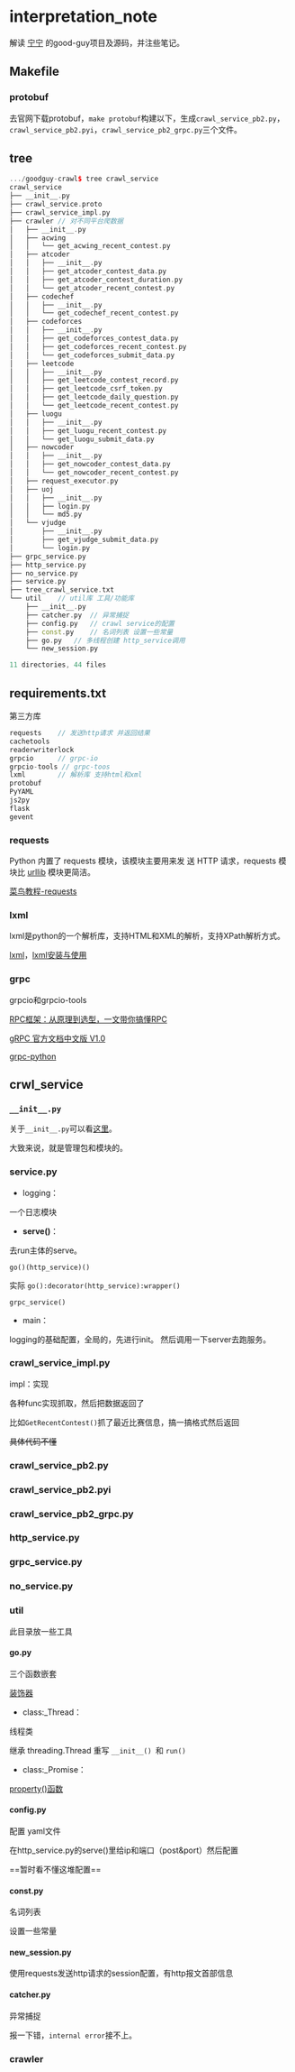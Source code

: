 # interpretation_note

解读 [宁宁](https://github.com/ConanYu) 的good-guy项目及源码，并注些笔记。

## Makefile

### protobuf

去官网下载protobuf，`make protobuf`构建以下，生成`crawl_service_pb2.py`，`crawl_service_pb2.pyi`，`crawl_service_pb2_grpc.py`三个文件。

## tree

```c++
.../goodguy-crawl$ tree crawl_service
crawl_service
├── __init__.py
├── crawl_service.proto
├── crawl_service_impl.py
├── crawler	// 对不同平台爬数据
│   ├── __init__.py
│   ├── acwing
│   │   └── get_acwing_recent_contest.py
│   ├── atcoder
│   │   ├── __init__.py
│   │   ├── get_atcoder_contest_data.py
│   │   ├── get_atcoder_contest_duration.py
│   │   └── get_atcoder_recent_contest.py
│   ├── codechef
│   │   ├── __init__.py
│   │   └── get_codechef_recent_contest.py
│   ├── codeforces
│   │   ├── __init__.py
│   │   ├── get_codeforces_contest_data.py
│   │   ├── get_codeforces_recent_contest.py
│   │   └── get_codeforces_submit_data.py
│   ├── leetcode
│   │   ├── __init__.py
│   │   ├── get_leetcode_contest_record.py
│   │   ├── get_leetcode_csrf_token.py
│   │   ├── get_leetcode_daily_question.py
│   │   └── get_leetcode_recent_contest.py
│   ├── luogu
│   │   ├── __init__.py
│   │   ├── get_luogu_recent_contest.py
│   │   └── get_luogu_submit_data.py
│   ├── nowcoder
│   │   ├── __init__.py
│   │   ├── get_nowcoder_contest_data.py
│   │   └── get_nowcoder_recent_contest.py
│   ├── request_executor.py
│   ├── uoj
│   │   ├── __init__.py
│   │   ├── login.py
│   │   └── md5.py
│   └── vjudge
│       ├── __init__.py
│       ├── get_vjudge_submit_data.py
│       └── login.py
├── grpc_service.py
├── http_service.py
├── no_service.py
├── service.py
├── tree_crawl_service.txt
└── util	// util库 工具/功能库
    ├── __init__.py
    ├── catcher.py	// 异常捕捉
    ├── config.py	// crawl service的配置
    ├── const.py	// 名词列表 设置一些常量
    ├── go.py	// 多线程创建 http_service调用
    └── new_session.py

11 directories, 44 files
```

## requirements.txt

第三方库

```c++
requests	// 发送http请求 并返回结果
cachetools
readerwriterlock
grpcio		// grpc-io
grpcio-tools // grpc-toos
lxml		// 解析库 支持html和xml
protobuf
PyYAML
js2py
flask
gevent
```

### requests

Python 内置了 requests 模块，该模块主要用来发 送 HTTP 请求，requests 模块比 [urllib](https://www.runoob.com/python3/python-urllib.html) 模块更简洁。

[菜鸟教程-requests](https://www.runoob.com/python3/python-requests.html)

### lxml

lxml是python的一个解析库，支持HTML和XML的解析，支持XPath解析方式。

[lxml](https://www.cnblogs.com/mq0036/p/13161350.html)，[lxml安装与使用](http://c.biancheng.net/python_spider/lxml.html)

### grpc

grpcio和grpcio-tools

[RPC框架：从原理到选型，一文带你搞懂RPC](https://www.51cto.com/article/701423.html)

[gRPC 官方文档中文版 V1.0](https://doc.oschina.net/grpc)

[grpc-python](https://doc.oschina.net/grpc?t=60138)

## crwl_service

### `__init__.py`

关于`__init__.py`可以看[这里](https://zhuanlan.zhihu.com/p/474874811)。

大致来说，就是管理包和模块的。

### service.py

- logging：

一个日志模块

- **serve()**：

去run主体的serve。

`go()(http_service)()`

实际 `go():decorator(http_service):wrapper()`

`grpc_service()`

- main：

logging的基础配置，全局的，先进行init。
然后调用一下server去跑服务。

### crawl_service_impl.py

impl：实现

各种func实现抓取，然后把数据返回了

比如`GetRecentContest()`抓了最近比赛信息，搞一搞格式然后返回

~~具体代码不懂~~

### crawl_service_pb2.py

### crawl_service_pb2.pyi

### crawl_service_pb2_grpc.py

### http_service.py

### grpc_service.py

### no_service.py

### util

此目录放一些工具

#### go.py

三个函数嵌套

[装饰器](https://www.runoob.com/w3cnote/python-func-decorators.html)

- class:_Thread：

线程类

继承 threading.Thread 重写 `__init__() `和 `run()`

- class:_Promise：

[property()函数](https://www.runoob.com/python/python-func-property.html)

#### config.py

配置 yaml文件

在http_service.py的serve()里给ip和端口（post&port）然后配置

==暂时看不懂这堆配置==

#### const.py

名词列表

设置一些常量

#### new_session.py

使用requests发送http请求的session配置，有http报文首部信息

#### catcher.py

异常捕捉

报一下错，`internal error`接不上。

### crawler

